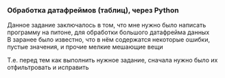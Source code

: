 ### Обработка датафреймов (таблиц), через Python

Данное задание заключалось в том, что мне нужно было написать программу на питоне, для обработки большого датафрейма данных  
B заранее было известно, что в нём содержатся некоторые ошибки, пустые значения, и прочие мелкие мешающие вещи

Т.е. перед тем как выполнить нужное задание, сначала нужно было их отфильтровать и исправить

